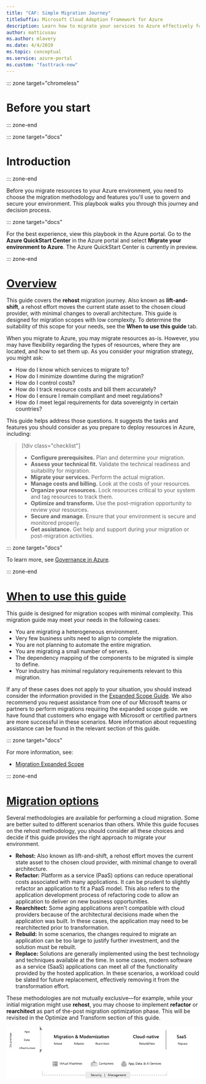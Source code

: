 ```yaml
---
title: "CAF: Simple Migration Journey"
titleSuffix: Microsoft Cloud Adoption Framework for Azure
description: Learn how to migrate your services to Azure effectively for your organization, with step-by-step guidance.
author: matticusau
ms.author: mlavery
ms.date: 4/4/2019
ms.topic: conceptual
ms.service: azure-portal
ms.custom: "fasttrack-new"
---
```


::: zone target="chromeless"

# Before you start  

::: zone-end

::: zone target="docs"

# Introduction

::: zone-end

Before you migrate resources to your Azure environment, you need to choose the migration methodology and features you'll use to govern and secure your environment. This playbook walks you through this journey and decision process.

::: zone target="docs"

For the best experience, view this playbook in the Azure portal. Go to the **Azure QuickStart Center** in the Azure portal and select **Migrate your environment to Azure**. The Azure QuickStart Center is currently in preview.

::: zone-end

# [Overview](#tab/Overview)

This guide covers the **rehost** migration journey. Also known as **lift-and-shift**, a rehost effort moves the current state asset to the chosen cloud provider, with minimal changes to overall architecture. This guide is designed for migration scopes with low complexity. To determine the suitability of this scope for your needs, see the **When to use this guide** tab.

When you migrate to Azure, you may migrate resources as-is. However, you may have flexibility regarding the types of resources, where they are located, and how to set them up. As you consider your migration strategy, you might ask:

- How do I know which services to migrate to?
- How do I minimize downtime during the migration?
- How do I control costs?
- How do I track resource costs and bill them accurately?
- How do I ensure I remain compliant and meet regulations?
- How do I meet legal requirements for data sovereignty in certain countries?

This guide helps address those questions. It suggests the tasks and features you should consider as you prepare to deploy resources in Azure, including:

> [!div class="checklist"]
>
> - **Configure prerequisites.** Plan and determine your migration.
> - **Assess your technical fit.** Validate the technical readiness and suitability for migration.
> - **Migrate your services.** Perform the actual migration.
> - **Manage costs and billing.** Look at the costs of your resources.
> - **Organize your resources.** Lock resources critical to your system and tag resources to track them.
> - **Optimize and transform.** Use the post-migration opportunity to review your resources.
> - **Secure and manage.** Ensure that your environment is secure and  monitored properly.
> - **Get assistance.** Get help and support during your migration or post-migration activities.

::: zone target="docs"

To learn more, see [Governance in Azure](/azure/security/governance-in-azure).

::: zone-end

# [When to use this guide](#tab/WhenToUseThisGuide)

This guide is designed for migration scopes with minimal complexity. This migration guide may meet your needs in the following cases:

- You are migrating a heterogeneous environment.
- Very few business units need to align to complete the migration.
- You are not planning to automate the entire migration.
- You are migrating a small number of servers.
- The dependency mapping of the components to be migrated is simple to define.
- Your industry has minimal regulatory requirements relevant to this migration.

If any of these cases does not apply to your situation, you should instead consider the information provided in the [Expanded Scope Guide](../expanded-scope). We also recommend you request assistance from one of our Microsoft teams or partners to perform migrations requiring the expanded scope guide. we have found that customers who engage with Microsoft or certified partners are more successful in these scenarios. More information about requesting assistance can be found in the relevant section of this guide.

::: zone target="docs"

For more information, see:

- [Migration Expanded Scope](../expanded-scope)

::: zone-end

# [Migration options](#tab/MigrationOptions)

Several methodologies are available for performing a cloud migration. Some are better suited to different scenarios than others. While this guide focuses on the rehost methodology, you should consider all these choices and decide if this guide provides the right approach to migrate your environment.

- **Rehost:** Also known as lift-and-shift, a rehost effort moves the current state asset to the chosen cloud provider, with minimal change to overall architecture.
- **Refactor:** Platform as a service (PaaS) options can reduce operational costs associated with many applications. It can be prudent to slightly refactor an application to fit a PaaS model. This also refers to the application development process of refactoring code to allow an application to deliver on new business opportunities.
- **Rearchitect:** Some aging applications aren't compatible with cloud providers because of the architectural decisions made when the application was built. In these cases, the application may need to be rearchitected prior to transformation.
- **Rebuild:** In some scenarios, the changes required to migrate an application can be too large to justify further investment, and the solution must be rebuilt.
- **Replace:** Solutions are generally implemented using the best technology and techniques available at the time. In some cases, modern software as a service (SaaS) applications can meet all of the functionality provided by the hosted application. In these scenarios, a workload could be slated for future replacement, effectively removing it from the transformation effort.

These methodologies are not mutually exclusive&mdash;for example, while your initial migration might use **rehost**, you may choose to implement **refactor** or **rearchitect** as part of the-post migration optimization phase. This will be revisited in the Optimize and Transform section of this guide.

![Infographic of the migration options](../../_images/migration/migration-options.png)
